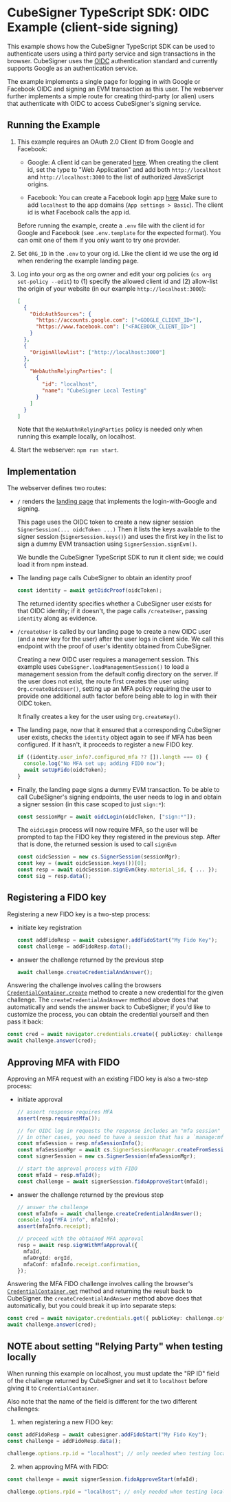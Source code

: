 # CubeSigner TypeScript SDK: OIDC Example (client-side signing)

This example shows how the CubeSigner TypeScript SDK can be used to
authenticate users using a third party service and sign transactions in the
browser. CubeSigner uses the
[OIDC](https://openid.net/developers/how-connect-works/) authentication
standard and currently supports Google as an authentication service.

The example implements a single page for logging in with Google or Facebook OIDC and
signing an EVM transaction as this user. The webserver further implements a
simple route for creating third-party (or alien) users that authenticate with
OIDC to access CubeSigner's signing service.

## Running the Example

1. This example requires an OAuth 2.0 Client ID from Google and Facebook:

   - Google: A client id can be generated [here](https://console.cloud.google.com/apis/credentials).
     When creating the client id, set the type to "Web Application" and add both `http://localhost` and
     `http://localhost:3000` to the list of authorized JavaScript origins.

   - Facebook: You can create a Facebook login app [here](https://developers.secure.facebook.com/apps/)
     Make sure to add `localhost` to the app domains (`App settings > Basic`). The client id is what
     Facebook calls the app id.

   Before running the example, create a `.env` file with the client id for Google and Facebook
   (see `.env.template` for the expected format). You can omit one of them if you only want to try
   one provider.

2. Set `ORG_ID` in the `.env` to your org id. Like the client id we use the org
   id when rendering the example landing page.

3. Log into your org as the org owner and edit your org policies (`cs org
set-policy --edit`) to (1) specify the allowed client id and (2) allow-list
   the origin of your website (in our example `http://localhost:3000`):

   ```json
   [
     {
       "OidcAuthSources": {
         "https://accounts.google.com": ["<GOOGLE_CLIENT_ID>"],
         "https://www.facebook.com": ["<FACEBOOK_CLIENT_ID>"]
       }
     },
     {
       "OriginAllowlist": ["http://localhost:3000"]
     },
     {
       "WebAuthnRelyingParties": [
         {
           "id": "localhost",
           "name": "CubeSigner Local Testing"
         }
       ]
     }
   ]
   ```

   Note that the `WebAuthnRelyingParties` policy is needed only when
   running this example locally, on localhost.

4. Start the webserver: `npm run start`.

## Implementation

The webserver defines two routes:

- `/` renders the [landing page](./views/layouts/main.handlebars) that
  implements the login-with-Google and signing.

  This page uses the OIDC token to create a new signer session
  `SignerSession(... oidcToken ...)` Then it lists the keys available to the
  signer session (`SignerSession.keys()`) and uses the first key in the list to
  sign a dummy EVM transaction using `SignerSession.signEvm()`.

  We bundle the CubeSigner TypeScript SDK to run it client side; we could load
  it from npm instead.

- The landing page calls CubeSigner to obtain an identity proof

  ```typescript
  const identity = await getOidcProof(oidcToken);
  ```

  The returned identity specifies whether a CubeSigner user exists for that OIDC identity;
  if it doesn't, the page calls `/createUser`, passing `identity` along as evidence.

- `/createUser` is called by our landing page to create a new OIDC user (and a
  new key for the user) after the user logs in client side. We call this
  endpoint with the proof of user's identity obtained from CubeSigner.

  Creating a new OIDC user requires a management session. This example uses
  `CubeSigner.loadManagementSession()` to load a management session from the
  default config directory on the server. If the user does not exist, the
  route first creates the user using `Org.createOidcUser()`, setting up an MFA
  policy requiring the user to provide one additional auth factor before being
  able to log in with their OIDC token.

  It finally creates a key for the user using `Org.createKey()`.

- The landing page, now that it ensured that a corresponding CubeSigner user exists,
  checks the `identity` object again to see if MFA has been configured.
  If it hasn't, it proceeds to register a new FIDO key.

  ```typescript
  if ((identity.user_info?.configured_mfa ?? []).length === 0) {
    console.log("No MFA set up; adding FIDO now");
    await setUpFido(oidcToken);
  }
  ```

- Finally, the landing page signs a dummy EVM transaction. To be able to call
  CubeSigner's signing endpoints, the user needs to log in and obtain a signer
  session (in this case scoped to just `sign:*`):
  ```typescript
  const sessionMgr = await oidcLogin(oidcToken, ["sign:*"]);
  ```
  The `oidcLogin` process will now require MFA, so the user will be prompted
  to tap the FIDO key they registered in the previous step. After that is done,
  the returned session is used to call `signEvm`
  ```typescript
  const oidcSession = new cs.SignerSession(sessionMgr);
  const key = (await oidcSession.keys())[0];
  const resp = await oidcSession.signEvm(key.material_id, { ... });
  const sig = resp.data();
  ```

## Registering a FIDO key

Registering a new FIDO key is a two-step process:

- initiate key registration
  ```typescript
  const addFidoResp = await cubesigner.addFidoStart("My Fido Key");
  const challenge = addFidoResp.data();
  ```
- answer the challenge returned by the previous step
  ```typescript
  await challenge.createCredentialAndAnswer();
  ```

Answering the challenge involves calling the browsers [`CredentialContainer.create`](https://developer.mozilla.org/en-US/docs/Web/API/CredentialsContainer/create)
method to create a new credential for the given challenge. The `createCredentialAndAnswer`
method above does that automatically and sends the answer back to CubeSigner; if you'd
like to customize the process, you can obtain the credential yourself and then pass it back:

```typescript
const cred = await navigator.credentials.create({ publicKey: challenge.options });
await challenge.answer(cred);
```

## Approving MFA with FIDO

Approving an MFA request with an existing FIDO key is also a two-step process:

- initiate approval

  ```typescript
  // assert response requires MFA
  assert(resp.requiresMfa());

  // for OIDC log in requests the response includes an "mfa session" you can use to approve MFA;
  // in other cases, you need to have a session that has a `manage:mfa` scope
  const mfaSession = resp.mfaSessionInfo();
  const mfaSessionMgr = await cs.SignerSessionManager.createFromSessionInfo(env, orgId, mfaSession);
  const signerSession = new cs.SignerSession(mfaSessionMgr);

  // start the approval process with FIDO
  const mfaId = resp.mfaId();
  const challenge = await signerSession.fidoApproveStart(mfaId);
  ```

- answer the challenge returned by the previous step

  ```typescript
  // answer the challenge
  const mfaInfo = await challenge.createCredentialAndAnswer();
  console.log("MFA info", mfaInfo);
  assert(mfaInfo.receipt);

  // proceed with the obtained MFA approval
  resp = await resp.signWithMfaApproval({
    mfaId,
    mfaOrgId: orgId,
    mfaConf: mfaInfo.receipt.confirmation,
  });
  ```

Answering the MFA FIDO challenge involves calling the browser's [`CredentialContainer.get`](https://developer.mozilla.org/en-US/docs/Web/API/CredentialsContainer/get)
method and returning the result back to CubeSigner. the `createCredentialAndAnswer`
method above does that automatically, but you could break it up into separate steps:

```typescript
const cred = await navigator.credentials.get({ publicKey: challenge.options });
await challenge.answer(cred);
```

## NOTE about setting "Relying Party" when testing locally

When running this example on localhost, you must update the "RP ID" field
of the challenge returned by CubeSigner and set it to `localhost` before
giving it to `CredentialContainer`.

Also note that the name of the field is different for the two different
challenges:

1. when registering a new FIDO key:

```typescript
const addFidoResp = await cubesigner.addFidoStart("My Fido Key");
const challenge = addFidoResp.data();

challenge.options.rp.id = "localhost"; // only needed when testing locally
```

2. when approving MFA with FIDO:

```typescript
const challenge = await signerSession.fidoApproveStart(mfaId);

challenge.options.rpId = "localhost"; // only needed when testing locally
```
